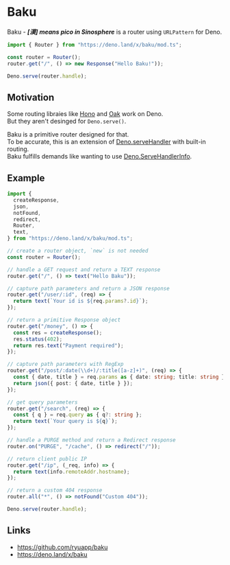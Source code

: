 # Baku

Baku - _**\[漠\] means pico in Sinosphere**_ is a router using `URLPattern` for
Deno.

```ts
import { Router } from "https://deno.land/x/baku/mod.ts";

const router = Router();
router.get("/", () => new Response("Hello Baku!"));

Deno.serve(router.handle);
```

## Motivation

Some routing libraies like [Hono](https://github.com/honojs/hono) and
[Oak](https://github.com/oakserver/oak) work on Deno.\
But they aren't desinged for `Deno.serve()`.

Baku is a primitive router designed for that.\
To be accurate, this is an extension of
[Deno.serveHandler](https://deno.land/api?s=Deno.ServeHandler) with built-in
routing.\
Baku fulfills demands like wanting to use
[Deno.ServeHandlerInfo](https://deno.land/api?s=Deno.ServeHandlerInfo).

## Example

```ts
import {
  createResponse,
  json,
  notFound,
  redirect,
  Router,
  text,
} from "https://deno.land/x/baku/mod.ts";

// create a router object, `new` is not needed
const router = Router();

// handle a GET request and return a TEXT response
router.get("/", () => text("Hello Baku"));

// capture path parameters and return a JSON response
router.get("/user/:id", (req) => {
  return text(`Your id is ${req.params?.id}`);
});

// return a primitive Response object
router.get("/money", () => {
  const res = createResponse();
  res.status(402);
  return res.text("Payment required");
});

// capture path parameters with RegExp
router.get("/post/:date(\\d+)/:title([a-z]+)", (req) => {
  const { date, title } = req.params as { date: string; title: string };
  return json({ post: { date, title } });
});

// get query parameters
router.get("/search", (req) => {
  const { q } = req.query as { q?: string };
  return text(`Your query is ${q}`);
});

// handle a PURGE method and return a Redirect response
router.on("PURGE", "/cache", () => redirect("/"));

// return client public IP
router.get("/ip", (_req, info) => {
  return text(info.remoteAddr.hostname);
});

// return a custom 404 response
router.all("*", () => notFound("Custom 404"));

Deno.serve(router.handle);
```

## Links

- https://github.com/ryuapp/baku
- https://deno.land/x/baku
